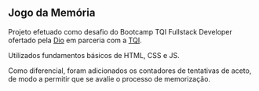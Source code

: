 ## Jogo da Memória

Projeto efetuado como desafio do Bootcamp TQI Fullstack Developer ofertado pela [Dio](https://www.dio.me/) em parceria com a [TQI](https://www.tqi.com.br/).

Utilizados fundamentos básicos de HTML, CSS e JS.

Como diferencial, foram adicionados os contadores de tentativas de aceto, de modo a permitir que se avalie o processo de memorização.